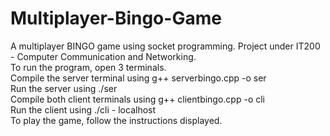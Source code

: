 # Multiplayer-Bingo-Game
A multiplayer BINGO game using socket programming. Project under IT200 - Computer Communication and Networking.<br/>
To run the program, open 3 terminals.</br>
Compile the server terminal using g++ serverbingo.cpp -o ser</br>
Run the server using ./ser</br>
Compile both client terminals using g++ clientbingo.cpp -o cli<br/>
Run the client using ./cli - localhost<br/>
To play the game, follow the instructions displayed. 
